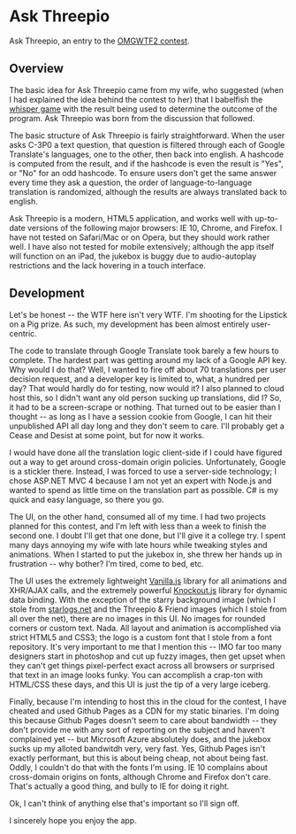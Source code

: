 Ask Threepio
============

Ask Threepio, an entry to the [OMGWTF2 contest](http://omg2.thedailywtf.com/). 

Overview
--------

The basic idea for Ask Threepio came from my wife, who suggested (when I had explained the idea
behind the contest to her) that I babelfish the 
[whisper game](http://en.wikipedia.org/wiki/Chinese_whispers) with the result 
being used to determine the outcome of the program. Ask Threepio was born from the discussion
that followed. 

The basic structure of Ask Threepio is fairly straightforward. When the user asks C-3P0
a text question, that question is filtered through each of Google Translate's languages,
one to the other, then back into english. A hashcode is computed from the result, and 
if the hashcode is even the result is "Yes", or "No" for an odd hashcode. To ensure users 
don't get the same answer every time they ask a question, the order of language-to-language
translation is randomized, although the results are always translated back to english.

Ask Threepio is a modern, HTML5 application, and works well with up-to-date versions
of the following major browsers: IE 10, Chrome, and Firefox. I have not tested on Safari/Mac
or on Opera, but they should work rather well. I have also not tested for mobile extensively;
although the app itself will function on an iPad, the jukebox is buggy due to audio-autoplay 
restrictions and the lack hovering in a touch interface.

Development
-----------

Let's be honest -- the WTF here isn't very WTF. I'm shooting for the Lipstick on a Pig prize.
As such, my development has been almost entirely user-centric. 

The code to translate through Google Translate took barely a few hours to complete. The hardest 
part was getting around my lack of a Google API key. Why would I do that? Well, I wanted to fire 
off about 70 translations per user decision request, and a developer key is limited to, what, a hundred 
per day? That would hardly do for testing, now would it? I also planned to cloud host this,
so I didn't want any old person sucking up translations, did I? So, it had to be a screen-scrape
or nothing. That turned out to be easier than I thought -- as long as I have a session
cookie from Google, I can hit their unpublished API all day long and they don't seem to care. 
I'll probably get a Cease and Desist at some point, but for now it works. 

I would have done all the translation logic client-side if I could have figured out a way
to get around cross-domain origin policies. Unfortunately, Google is a stickler there. 
Instead, I was forced to use a server-side technology; I chose ASP.NET MVC 4 because I 
am not yet an expert with Node.js and wanted to spend as little time on the translation part
as possible. C# is my quick and easy language, so there you go.

The UI, on the other hand, consumed all of my time. I had two projects planned for this contest, 
and I'm left with less than a week to finish the second one. I doubt I'll get that one done, 
but I'll give it a college try. I spent many days annoying my wife with late hours while
tweaking styles and animations. When I started to put the jukebox in, she threw her hands 
up in frustration -- why bother? I'm tired, come to bed, etc. 

The UI uses the extremely lightweight [Vanilla.js](http://vanilla-js.com/) library for all
animations and XHR/AJAX calls, and the extremely powerful [Knockout.js](http://knockoutjs.com/)
library for dynamic data binding. With the exception of the starry background image (which I stole from [starlogs.net](http://starlogs.net/)
and the Threepio & Friend images (which I stole from all over the net), there are no 
images in this UI. No images for rounded corners or custom text. Nada. All layout and animation 
is accomplished via strict HTML5 and CSS3; the logo is a custom font that I stole from a font
repository. It's very important to me that I mention this -- IMO far too many designers
start in photoshop and cut up fuzzy images, then get upset when they can't get things
pixel-perfect exact across all browsers or surprised that text in an image looks funky. 
You can accomplish a crap-ton with HTML/CSS these days, and this UI is just the tip of a 
very large iceberg. 

Finally, because I'm intending to host this in the cloud for the contest, I have cheated and 
used Github Pages as a CDN for my static binaries. I'm doing this because Github Pages doesn't
seem to care about bandwidth -- they don't provide me with any sort of reporting on the subject
and haven't complained yet -- but Microsoft Azure absolutely does, and the jukebox sucks up my
alloted bandwitdh very, very fast. Yes, Github Pages isn't exactly performant, but this is 
about being cheap, not about being fast. Oddly, I couldn't do that with the fonts I'm using. IE 10 complains about cross-domain origins
on fonts, although Chrome and Firefox don't care. That's actually a good thing, and bully to IE
for doing it right. 

Ok, I can't think of anything else that's important so I'll sign off. 

I sincerely hope you enjoy the app. 